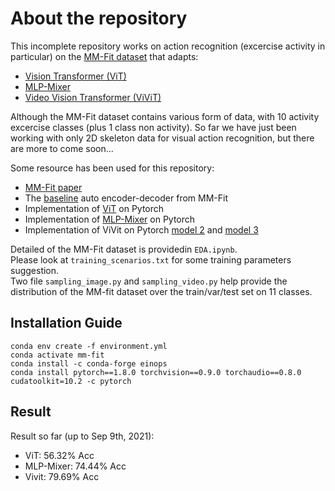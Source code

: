# About the repository

This incomplete repository works on action recognition (excercise activity in particular) on the [MM-Fit dataset](https://mmfit.github.io/) that adapts:
+ [Vision Transformer (ViT)](https://arxiv.org/pdf/2010.11929.pdf)  
+ [MLP-Mixer](https://arxiv.org/pdf/2105.01601.pdf)  
+ [Video Vision Transformer (ViViT)](https://arxiv.org/pdf/2103.15691v1.pdf)  

Although the MM-Fit dataset contains various form of data, with 10 activity excercise classes (plus 1 class non activity). So far we have just been working with only 2D skeleton data for visual action recognition, but there are more to come soon...

Some resource has been used for this repository:
+ [MM-Fit paper](https://dl.acm.org/doi/10.1145/3432701)
+ The [baseline](https://github.com/KDMStromback/mm-fit) auto encoder-decoder from MM-Fit 
+ Implementation of [ViT](https://github.com/lucidrains/vit-pytorch) on Pytorch  
+ Implementation of [MLP-Mixer](https://github.com/lucidrains/mlp-mixer-pytorch) on Pytorch  
+ Implementation of ViVit on Pytorch [model 2](https://github.com/DylanTao94/ViViT-Model2) and [model 3](https://github.com/drv-agwl/ViViT-pytorch)


Detailed of the MM-Fit dataset is providedin `EDA.ipynb`.  
Please look at `training_scenarios.txt` for some training parameters suggestion.  
Two file `sampling_image.py` and `sampling_video.py` help provide the distribution of the MM-fit dataset over the train/var/test set on 11 classes.  

## Installation Guide

```
conda env create -f environment.yml
conda activate mm-fit
conda install -c conda-forge einops
conda install pytorch==1.8.0 torchvision==0.9.0 torchaudio==0.8.0 cudatoolkit=10.2 -c pytorch
```

## Result
Result so far (up to Sep 9th, 2021):  
  + ViT: 56.32% Acc
  + MLP-Mixer: 74.44% Acc
  + Vivit: 79.69% Acc

